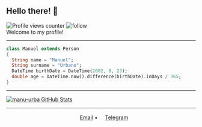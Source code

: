 ## Hello there! 👋
![Profile views counter](https://komarev.com/ghpvc/?username=manu-urba&color=orange)
![follow](https://img.shields.io/github/followers/manu-urba?color=orange&label=Followers)<br/>
Welcome to my profile!<br/>

---
```dart
class Manuel extends Person
{
  String name = "Manuel";
  String surname = "Urbano";
  DateTime birthDate = DateTime(2002, 8, 23);
  double age = DateTime.now().difference(birthDate).inDays / 365;
}
```

---
[![manu-urba GitHub Stats](https://github-readme-stats.vercel.app/api?username=manu-urba&count_private=true&show_icons=true)](https://github.com/manu-urba)

---
<p align="center">
  <a href="mailto:manuel@manuel.ws"><img src="https://img.icons8.com/color/96/000000/email.png" height="16"/>Email</a> •
  <a href="https://t.me/manu_urba"><img src="https://upload.wikimedia.org/wikipedia/commons/8/82/Telegram_logo.svg" height="16"/>Telegram</a>
</p>
